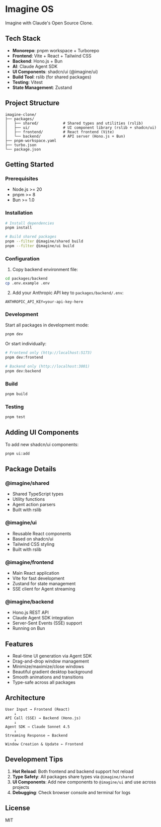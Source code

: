 # Imagine OS

Imagine with Claude's Open Source Clone.

## Tech Stack

- **Monorepo**: pnpm workspace + Turborepo
- **Frontend**: Vite + React + Tailwind CSS
- **Backend**: Hono.js + Bun
- **AI**: Claude Agent SDK
- **UI Components**: shadcn/ui (@imagine/ui)
- **Build Tool**: rslib (for shared packages)
- **Testing**: Vitest
- **State Management**: Zustand

## Project Structure

```
imagine-clone/
├── packages/
│   ├── shared/           # Shared types and utilities (rslib)
│   ├── ui/               # UI component library (rslib + shadcn/ui)
│   ├── frontend/         # React frontend (Vite)
│   └── backend/          # API server (Hono.js + Bun)
├── pnpm-workspace.yaml
├── turbo.json
└── package.json
```

## Getting Started

### Prerequisites

- Node.js >= 20
- pnpm >= 8
- Bun >= 1.0

### Installation

```bash
# Install dependencies
pnpm install

# Build shared packages
pnpm --filter @imagine/shared build
pnpm --filter @imagine/ui build
```

### Configuration

1. Copy backend environment file:
```bash
cd packages/backend
cp .env.example .env
```

2. Add your Anthropic API key to `packages/backend/.env`:
```
ANTHROPIC_API_KEY=your-api-key-here
```

### Development

Start all packages in development mode:

```bash
pnpm dev
```

Or start individually:

```bash
# Frontend only (http://localhost:5173)
pnpm dev:frontend

# Backend only (http://localhost:3001)
pnpm dev:backend
```

### Build

```bash
pnpm build
```

### Testing

```bash
pnpm test
```

## Adding UI Components

To add new shadcn/ui components:

```bash
pnpm ui:add
```

## Package Details

### @imagine/shared
- Shared TypeScript types
- Utility functions
- Agent action parsers
- Built with rslib

### @imagine/ui
- Reusable React components
- Based on shadcn/ui
- Tailwind CSS styling
- Built with rslib

### @imagine/frontend
- Main React application
- Vite for fast development
- Zustand for state management
- SSE client for Agent streaming

### @imagine/backend
- Hono.js REST API
- Claude Agent SDK integration
- Server-Sent Events (SSE) support
- Running on Bun

## Features

- Real-time UI generation via Agent SDK
- Drag-and-drop window management
- Minimize/maximize/close windows
- Beautiful gradient desktop background
- Smooth animations and transitions
- Type-safe across all packages

## Architecture

```
User Input → Frontend (React)
    ↓
API Call (SSE) → Backend (Hono.js)
    ↓
Agent SDK → Claude Sonnet 4.5
    ↓
Streaming Response ← Backend
    ↓
Window Creation & Update ← Frontend
```

## Development Tips

1. **Hot Reload**: Both frontend and backend support hot reload
2. **Type Safety**: All packages share types via `@imagine/shared`
3. **UI Components**: Add new components to `@imagine/ui` and use across projects
4. **Debugging**: Check browser console and terminal for logs

## License

MIT
